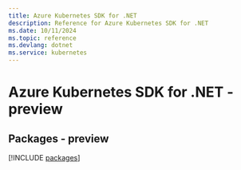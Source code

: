 ```yaml
---
title: Azure Kubernetes SDK for .NET
description: Reference for Azure Kubernetes SDK for .NET
ms.date: 10/11/2024
ms.topic: reference
ms.devlang: dotnet
ms.service: kubernetes
---
```

# Azure Kubernetes SDK for .NET - preview
## Packages - preview
[!INCLUDE [packages](kubernetes-index.md)]